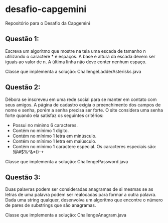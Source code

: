 # desafio-capgemini
Repositório para o Desafio da Capgemini

## Questão 1:

Escreva um algoritmo que mostre na tela uma escada de tamanho n utilizando o caractere * e espaços.
A base e altura da escada devem ser iguais ao valor de n. A última linha não deve conter nenhum espaço.

Classe que implementa a solução: ChallengeLadderAsterisks.java

## Questão 2:

Débora se inscreveu em uma rede social para se manter em contato com seus amigos.
A página de cadastro exigia o preenchimento dos campos de nome e senha, porém a senha precisa ser forte.
O site considera uma senha forte quando ela satisfaz os seguintes critérios:

- Possui no mínimo 6 caracteres.
- Contém no mínimo 1 digito.
- Contém no mínimo 1 letra em minúsculo.
- Contém no mínimo 1 letra em maiúsculo.
- Contém no mínimo 1 caractere especial. Os caracteres especiais são: !@#$%^&*()-+


Classe que implementa a solução: ChallengePassword.java

## Questão 3:

Duas palavras podem ser consideradas anagramas de si mesmas se as letras de uma palavra podem ser realocadas para formar a outra palavra.
Dada uma string qualquer, desenvolva um algoritmo que encontre o número de pares de substrings que são anagramas.

Classe que implementa a solução: ChallengeAnagram.java

